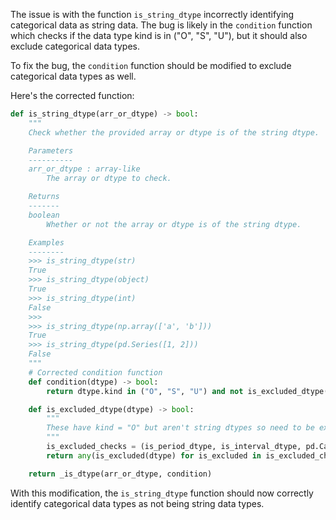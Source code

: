 The issue is with the function `is_string_dtype` incorrectly identifying categorical data as string data. The bug is likely in the `condition` function which checks if the data type kind is in ("O", "S", "U"), but it should also exclude categorical data types.

To fix the bug, the `condition` function should be modified to exclude categorical data types as well.

Here's the corrected function:

```python
def is_string_dtype(arr_or_dtype) -> bool:
    """
    Check whether the provided array or dtype is of the string dtype.

    Parameters
    ----------
    arr_or_dtype : array-like
        The array or dtype to check.

    Returns
    -------
    boolean
        Whether or not the array or dtype is of the string dtype.

    Examples
    --------
    >>> is_string_dtype(str)
    True
    >>> is_string_dtype(object)
    True
    >>> is_string_dtype(int)
    False
    >>>
    >>> is_string_dtype(np.array(['a', 'b']))
    True
    >>> is_string_dtype(pd.Series([1, 2]))
    False
    """
    # Corrected condition function
    def condition(dtype) -> bool:
        return dtype.kind in ("O", "S", "U") and not is_excluded_dtype(dtype)

    def is_excluded_dtype(dtype) -> bool:
        """
        These have kind = "O" but aren't string dtypes so need to be explicitly excluded
        """
        is_excluded_checks = (is_period_dtype, is_interval_dtype, pd.CategoricalDtype)
        return any(is_excluded(dtype) for is_excluded in is_excluded_checks)

    return _is_dtype(arr_or_dtype, condition)
```

With this modification, the `is_string_dtype` function should now correctly identify categorical data types as not being string data types.